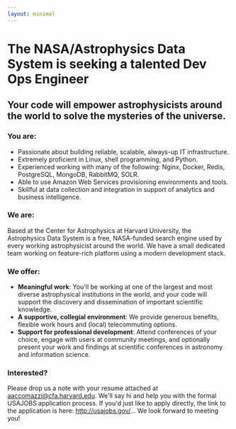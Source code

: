 ```yaml
---
layout: minimal
---
```


# The NASA/Astrophysics Data System is seeking a talented Dev Ops Engineer

## Your code will empower astrophysicists around the world to solve the mysteries of the universe.

### You are:
- Passionate about building reliable, scalable, always-up IT infrastructure.
- Extremely proficient in Linux, shell programming, and Python.
- Experienced working with many of the following: Nginx, Docker, Redis, PostgreSQL, MongoDB, RabbitMQ, SOLR.
- Able to use Amazon Web Services provisioning environments and tools.
- Skillful at data collection and integration in support of analytics and business intelligence.

### We are:
Based at the Center for Astrophysics at Harvard University, the Astrophysics Data System
is a free, NASA-funded search engine used by every working astrophysicist around the world. We have a small dedicated team
working on feature-rich platform using a modern development stack.

### We offer:
- **Meaningful work**: You'll be working at one of the largest and most diverse astrophysical institutions in the world, and your code will support the discovery and dissemination of important scientific knowledge.
- **A supportive, collegial environment**: We provide generous benefits, flexible work hours and (local) telecommuting options.
- **Support for professional development**: Attend conferences of your choice, engage with users at community meetings, and optionally present your work and findings at scientific conferences in astronomy and information science.

### Interested?
Please drop us a note with your resume attached at aaccomazzi@cfa.harvard.edu.
We'll say hi and help you with the formal USAJOBS application process. If you'd just like to apply directly, the link to the application is here: http://usajobs.gov/... We look forward to meeting you!
